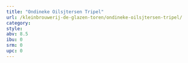 ```yaml
---
title: "Ondineke Oilsjtersen Tripel"
url: /kleinbrouwerij-de-glazen-toren/ondineke-oilsjtersen-tripel/
category: 
style: 
abv: 8.5
ibu: 0
srm: 0
upc: 0
---
```


